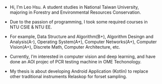 - Hi, I’m Leo Hsu. A student studies in National Taiwan University, majoring in Forestry and Environmental Resources Conservation.
  
- Due to the passion of programming, I took some required courses in NTU CSIE & NTU EE.
  
- For example, Data Structure and Algorithm(B+), Algorithm Desingn and Analysis(A-), Operating System(A+), Computer Networks(A+), Computer Vision(A+), Discrete Math, Computer Architecture, etc.
  
- Currently, I’m interested in computer vision and deep learning, and have done an AOI projec of PCR testing machine in OME Techonology.

- My thesis is about developing Android Application (Kotlin) to replace other traditional instruments Relaskop for forset sampling.

<!---
Leo-Hsu-Design-Student/Leo-Hsu-Design-Student is a ✨ special ✨ repository because its `README.md` (this file) appears on your GitHub profile.
You can click the Preview link to take a look at your changes.
--->
